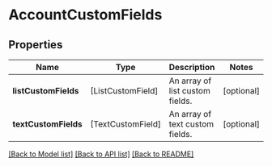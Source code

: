 # AccountCustomFields

## Properties
Name | Type | Description | Notes
------------ | ------------- | ------------- | -------------
**listCustomFields** | [ListCustomField] | An array of list custom fields. | [optional] 
**textCustomFields** | [TextCustomField] | An array of text custom fields. | [optional] 

[[Back to Model list]](../README.md#documentation-for-models) [[Back to API list]](../README.md#documentation-for-api-endpoints) [[Back to README]](../README.md)


